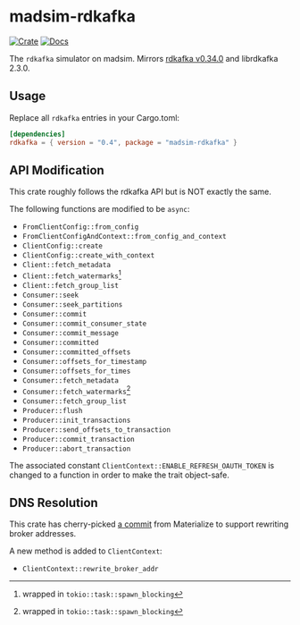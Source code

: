 # madsim-rdkafka

[![Crate](https://img.shields.io/crates/v/madsim-rdkafka.svg)](https://crates.io/crates/madsim-rdkafka)
[![Docs](https://docs.rs/madsim-rdkafka/badge.svg)](https://docs.rs/madsim-rdkafka)

The `rdkafka` simulator on madsim. Mirrors [rdkafka v0.34.0](https://docs.rs/rdkafka/0.34.0/rdkafka/index.html) and librdkafka 2.3.0.

## Usage

Replace all `rdkafka` entries in your Cargo.toml:

```toml
[dependencies]
rdkafka = { version = "0.4", package = "madsim-rdkafka" }
```

## API Modification

This crate roughly follows the rdkafka API but is NOT exactly the same.

The following functions are modified to be `async`:

- `FromClientConfig::from_config`
- `FromClientConfigAndContext::from_config_and_context`
- `ClientConfig::create`
- `ClientConfig::create_with_context`
- `Client::fetch_metadata`
- `Client::fetch_watermarks`[^1]
- `Client::fetch_group_list`
- `Consumer::seek`
- `Consumer::seek_partitions`
- `Consumer::commit`
- `Consumer::commit_consumer_state`
- `Consumer::commit_message`
- `Consumer::committed`
- `Consumer::committed_offsets`
- `Consumer::offsets_for_timestamp`
- `Consumer::offsets_for_times`
- `Consumer::fetch_metadata`
- `Consumer::fetch_watermarks`[^1]
- `Consumer::fetch_group_list`
- `Producer::flush`
- `Producer::init_transactions`
- `Producer::send_offsets_to_transaction`
- `Producer::commit_transaction`
- `Producer::abort_transaction`

[^1]: wrapped in `tokio::task::spawn_blocking`

The associated constant `ClientContext::ENABLE_REFRESH_OAUTH_TOKEN` is changed to a function in order to make the trait object-safe.

## DNS Resolution

This crate has cherry-picked [a commit] from Materialize to support rewriting broker addresses.

[a commit]: https://github.com/MaterializeInc/rust-rdkafka/commit/8ea07c4d2b96636ff093e670bc921892aee0d56a

A new method is added to `ClientContext`:

- `ClientContext::rewrite_broker_addr`
